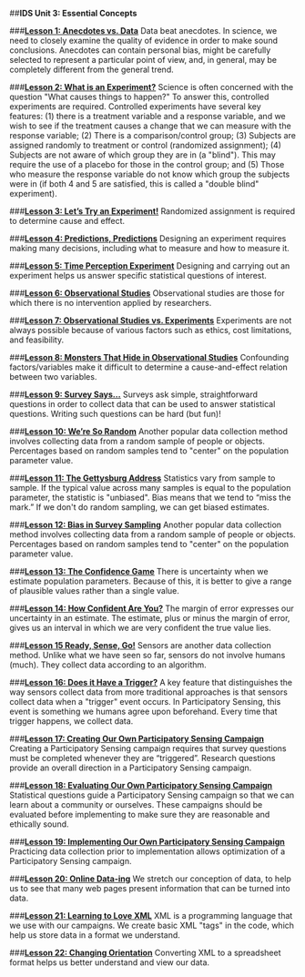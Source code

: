 ##**IDS Unit 3: Essential Concepts**

###**<u>[Lesson 1: Anecdotes vs. Data](lesson1.md)</u>**
Data beat anecdotes. In science, we need to closely examine the quality of evidence in order to make
sound conclusions. Anecdotes can contain personal bias, might be carefully selected to represent a
particular point of view, and, in general, may be completely different from the general trend.

###**<u>[Lesson 2: What is an Experiment?](lesson2.md)</u>**
Science is often concerned with the question "What causes things to happen?" To answer this, controlled
experiments are required. Controlled experiments have several key features: (1) there is a treatment
variable and a response variable, and we wish to see if the treatment causes a change that we can
measure with the response variable; (2) There is a comparison/control group; (3) Subjects are assigned
randomly to treatment or control (randomized assignment); (4) Subjects are not aware of which group
they are in (a "blind"). This may require the use of a placebo for those in the control group; and (5) Those who measure the response variable do not know which group the subjects were in (if both 4 and 5 are satisfied, this is called a "double blind" experiment).

###**<u>[Lesson 3: Let’s Try an Experiment!](lesson3.md)</u>**
Randomized assignment is required to determine cause and effect.

###**<u>[Lesson 4: Predictions, Predictions](lesson4.md)</u>**
Designing an experiment requires making many decisions, including what to measure and how to
measure it.

###**<u>[Lesson 5: Time Perception Experiment](lesson5.md)</u>**
Designing and carrying out an experiment helps us answer specific statistical questions of interest.

###**<u>[Lesson 6: Observational Studies](lesson6.md)</u>**
Observational studies are those for which there is no intervention applied by researchers.

###**<u>[Lesson 7: Observational Studies vs. Experiments](lesson7.md)</u>**
Experiments are not always possible because of various factors such as ethics, cost limitations, and
feasibility.

###**<u>[Lesson 8: Monsters That Hide in Observational Studies](lesson8.md)</u>**
Confounding factors/variables make it difficult to determine a cause-and-effect relation between two
variables.

###**<u>[Lesson 9: Survey Says…](lesson9.md)</u>**
Surveys ask simple, straightforward questions in order to collect data that can be used to answer
statistical questions. Writing such questions can be hard (but fun)!

###**<u>[Lesson 10: We’re So Random](lesson10.md)</u>**
Another popular data collection method involves collecting data from a random sample of people or
objects. Percentages based on random samples tend to "center" on the population parameter value.

###**<u>[Lesson 11: The Gettysburg Address](lesson11.md)</u>**
Statistics vary from sample to sample. If the typical value across many samples is equal to the population
parameter, the statistic is "unbiased". Bias means that we tend to “miss the mark.” If we don't do random
sampling, we can get biased estimates.

###**<u>[Lesson 12: Bias in Survey Sampling](lesson12.md)</u>**
Another popular data collection method involves collecting data from a random sample of people or
objects. Percentages based on random samples tend to "center" on the population parameter value.

###**<u>[Lesson 13: The Confidence Game](lesson13.md)</u>**
There is uncertainty when we estimate population parameters. Because of this, it is better to give a range of plausible values rather than a single value.

###**<u>[Lesson 14: How Confident Are You?](lesson14.md)</u>**
The margin of error expresses our uncertainty in an estimate. The estimate, plus or minus the margin of error, gives us an interval in which we are very confident the true value lies.

###**<u>[Lesson 15 Ready, Sense, Go!](lesson15.md)</u>**
Sensors are another data collection method. Unlike what we have seen so far, sensors do not involve
humans (much). They collect data according to an algorithm.

###**<u>[Lesson 16: Does it Have a Trigger?](lesson16.md)</u>**
A key feature that distinguishes the way sensors collect data from more traditional approaches is that
sensors collect data when a "trigger" event occurs. In Participatory Sensing, this event is something we
humans agree upon beforehand. Every time that trigger happens, we collect data.

###**<u>[Lesson 17: Creating Our Own Participatory Sensing Campaign](lesson17.md)</u>**
Creating a Participatory Sensing campaign requires that survey questions must be completed whenever
they are “triggered”. Research questions provide an overall direction in a Participatory Sensing campaign.

###**<u>[Lesson 18: Evaluating Our Own Participatory Sensing Campaign](lesson18.md)</u>**
Statistical questions guide a Participatory Sensing campaign so that we can learn about a community or
ourselves. These campaigns should be evaluated before implementing to make sure they are reasonable
and ethically sound.

###**<u>[Lesson 19: Implementing Our Own Participatory Sensing Campaign](lesson19.md)</u>**
Practicing data collection prior to implementation allows optimization of a Participatory Sensing campaign.

###**<u>[Lesson 20: Online Data-ing](lesson20.md)</u>**
We stretch our conception of data, to help us to see that many web pages present information that
can be turned into data.

###**<u>[Lesson 21: Learning to Love XML](lesson21.md)</u>**
XML is a programming language that we use with our campaigns. We create basic XML "tags" in the
code, which help us store data in a format we understand.

###**<u>[Lesson 22: Changing Orientation](lesson22.md)</u>**
Converting XML to a spreadsheet format helps us better understand and view our data.